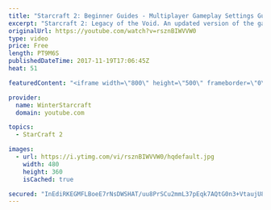 ```yaml
---
title: "Starcraft 2: Beginner Guides - Multiplayer Gameplay Settings Guide and Recommendations (Updated)"
excerpt: "Starcraft 2: Legacy of the Void. An updated version of the gameplay/controls and region settings guide for Legacy of the Void, going over the changes and reiterating my recommended settings, as well as the settings I use as a Grandmaster player.  Thanks for watching and hope you enjoy!  I am a Grandmasters"
originalUrl: https://youtube.com/watch?v=rsznBIWVVW0
type: video
price: Free
length: PT9M6S
publishedDateTime: 2017-11-19T17:06:45Z
heat: 51

featuredContent: "<iframe width=\"800\" height=\"500\" frameborder=\"0\" src=\"https://www.youtube.com/embed/rsznBIWVVW0\" allow=\"accelerometer; autoplay; encrypted-media; gyroscope; picture-in-picture\" allowfullscreen></iframe>"

provider:
  name: WinterStarcraft
  domain: youtube.com

topics:
  - StarCraft 2

images:
  - url: https://i.ytimg.com/vi/rsznBIWVVW0/hqdefault.jpg
    width: 480
    height: 360
    isCached: true

secured: "InEdiRKEGMFLBoeE7rNsDWSHAT/uu8PrSCu2mmL37pEqk7AQtG0n3+VtaujU8ASBGXAQ9KKeR48CjEqM7PtoEbUoUvsRGHMH2M4pIqGRuX4jPJZ/pj0mn13s7xMgsR+S4ygLjZCDOihw4+DoTxLxSBApT/85/ogiqCZFqVmVcKXyiIXPHeNQMqu7vYZf4kY3dE8Qocqkhj3uHT4musvtBdToPu/XSWzi5QWYYgqOGRi79H7/5Mu1yxetX/wnD7VIJXLy/q2Zrf1hOhfeutTnmlxZ9HQXvH4zBwlk85yHYlflMApl7GyK9fikOMo2x6cqWS6JneVOnS1BggpseCxWu/cn2la0shYhYEyKMjyC3jIaiwqn/67+4l8rRXol5ev/W+uDZk8g0Ajanqq7Vk5GYbdPDzr6I1tJV5aNz4FZ1zw=;SV2gvGsz4lhZ0jQhvRGIdg=="
---
```


